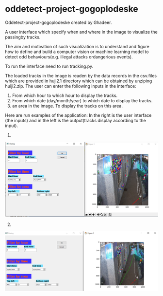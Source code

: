 # oddetect-project-gogoplodeske
Oddetect-project-gogoplodeske created by Ghadeer.

A user interface which specify when and where in the image to visualize the passingby tracks. 

The aim and motivation of such visualization is to understand and figure how to define and build a computer vision or machine learning model to detect odd behaviours(e.g. illegal attacks ordangerious events).

To run the interface need to run tracking.py.

The loaded tracks in the image is readen by the data  records in the csv.files which are provided in huji2.1 directory which can be 
obtained by unziping huiji2.zip. 
The user can enter the following inputs in the interface: 
1) From which hour to which hour to display the tracks.
2) From which date (day/month/year) to which date to display the tracks.
3) an area in the image. To display the tracks on this area.

Here are run examples of  the application: 
In the right is the user interface (the inputs) and in the left is the output(tracks display according to the input).

1)
![GitHub Logo](/ex1.png)


2)
![GitHub Logo](/ex2.png)



